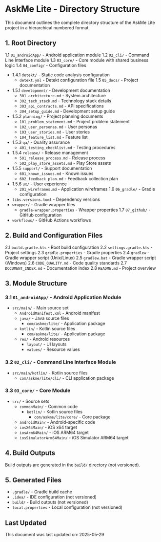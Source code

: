 # AskMe Lite - Directory Structure

This document outlines the complete directory structure of the AskMe Lite project in a hierarchical numbered format.

## 1. Root Directory

1.1 `01_androidApp/` - Android application module
1.2 `02_cli/` - Command Line Interface module
1.3 `03_core/` - Core module with shared business logic
1.4 `04_config/` - Configuration files
   - 1.4.1 `detekt/` - Static code analysis configuration
     - `detekt.yml` - Detekt configuration file
1.5 `05_docs/` - Project documentation
   - 1.5.1 `development/` - Development documentation
     - `301_architecture.md` - System architecture
     - `302_tech_stack.md` - Technology stack details
     - `303_api_contracts.md` - API specifications
     - `304_setup_guide.md` - Development setup guide
   - 1.5.2 `planning/` - Project planning documents
     - `101_problem_statement.md` - Project problem statement
     - `102_user_personas.md` - User personas
     - `103_user_stories.md` - User stories
     - `104_feature_list.md` - Feature list
   - 1.5.3 `qa/` - Quality assurance
     - `401_testing_checklist.md` - Testing procedures
   - 1.5.4 `release/` - Release management
     - `501_release_process.md` - Release process
     - `502_play_store_assets.md` - Play Store assets
   - 1.5.5 `support/` - Support documentation
     - `601_known_issues.md` - Known issues
     - `602_feedback_plan.md` - Feedback collection plan
   - 1.5.6 `ux/` - User experience
     - `201_wireframes.md` - Application wireframes
1.6 `06_gradle/` - Gradle configuration
   - `libs.versions.toml` - Dependency versions
   - `wrapper/` - Gradle wrapper files
     - `gradle-wrapper.properties` - Wrapper properties
1.7 `07_github/` - GitHub configuration
   - `workflows/` - GitHub Actions workflows

## 2. Build and Configuration Files

2.1 `build.gradle.kts` - Root build configuration
2.2 `settings.gradle.kts` - Project settings
2.3 `gradle.properties` - Gradle properties
2.4 `gradlew` - Gradle wrapper script (Unix/Linux)
2.5 `gradlew.bat` - Gradle wrapper script (Windows)
2.6 `CODE_QUALITY.md` - Code quality standards
2.7 `DOCUMENT_INDEX.md` - Documentation index
2.8 `README.md` - Project overview

## 3. Module Structure

### 3.1 `01_androidApp/` - Android Application Module
- `src/main/` - Main source set
  - `AndroidManifest.xml` - Android manifest
  - `java/` - Java source files
    - `com/askme/lite/` - Application package
  - `kotlin/` - Kotlin source files
    - `com/askme/lite/` - Application package
  - `res/` - Android resources
    - `layout/` - UI layouts
    - `values/` - Resource values

### 3.2 `02_cli/` - Command Line Interface Module
- `src/main/kotlin/` - Kotlin source files
  - `com/askme/lite/cli/` - CLI application package

### 3.3 `03_core/` - Core Module
- `src/` - Source sets
  - `commonMain/` - Common code
    - `kotlin/` - Kotlin source files
      - `com/askme/lite/core/` - Core package
  - `androidMain/` - Android-specific code
  - `iosX64Main/` - iOS x64 target
  - `iosArm64Main/` - iOS ARM64 target
  - `iosSimulatorArm64Main/` - iOS Simulator ARM64 target

## 4. Build Outputs

Build outputs are generated in the `build/` directory (not versioned).

## 5. Generated Files

- `.gradle/` - Gradle build cache
- `.idea/` - IDE configuration (not versioned)
- `build/` - Build outputs (not versioned)
- `local.properties` - Local configuration (not versioned)

## Last Updated

This document was last updated on: 2025-05-29
